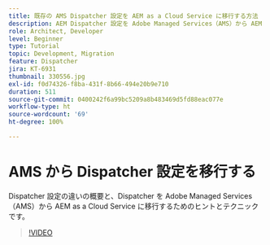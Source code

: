 ```yaml
---
title: 既存の AMS Dispatcher 設定を AEM as a Cloud Service に移行する方法
description: AEM Dispatcher 設定を Adobe Managed Services（AMS）から AEM as a Cloud Service に移行するためのヒントとテクニックです。
role: Architect, Developer
level: Beginner
type: Tutorial
topic: Development, Migration
feature: Dispatcher
jira: KT-6931
thumbnail: 330556.jpg
exl-id: f0d74326-f8ba-431f-8b66-494e20b9e710
duration: 511
source-git-commit: 0400242f6a99bc5209a8b483469d5fd88eac077e
workflow-type: ht
source-wordcount: '69'
ht-degree: 100%

---
```


# AMS から Dispatcher 設定を移行する

Dispatcher 設定の違いの概要と、Dispatcher を Adobe Managed Services（AMS）から AEM as a Cloud Service に移行するためのヒントとテクニックです。

>[!VIDEO](https://video.tv.adobe.com/v/330556?quality=12&learn=on)
